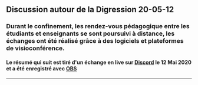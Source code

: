   ## Discussion autour de la Digression 20-05-12
  ### Durant le confinement, les rendez-vous pédagogique entre les étudiants et enseignants se sont poursuivi à distance, les échanges ont été réalisé grâce à des logiciels et plateformes de visioconférence.
  #### Le résumé qui suit est tiré d'un échange en live sur [Discord](https://discord.com/) le 12 Mai 2020 et a été enregistré avec [OBS](https://obsproject.com/fr)

  ***
